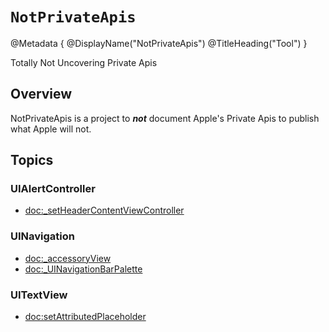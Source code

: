 # ``NotPrivateApis``

@Metadata {
    @DisplayName("NotPrivateApis")
    @TitleHeading("Tool")
}

Totally Not Uncovering Private Apis

## Overview

NotPrivateApis is a project to _**not**_ document Apple's Private Apis to publish what Apple will not.

## Topics

### UIAlertController

- <doc:_setHeaderContentViewController>

### UINavigation

- <doc:_accessoryView>
- <doc:_UINavigationBarPalette>

### UITextView

- <doc:setAttributedPlaceholder>
